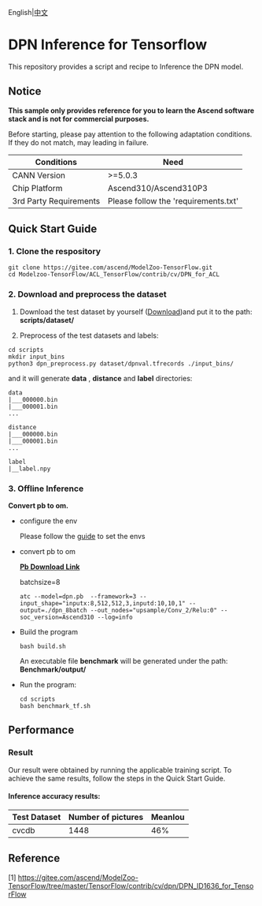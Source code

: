 English|[中文](README.md)

# DPN Inference for Tensorflow 

This repository provides a script and recipe to Inference the DPN model.

## Notice
**This sample only provides reference for you to learn the Ascend software stack and is not for commercial purposes.**

Before starting, please pay attention to the following adaptation conditions. If they do not match, may leading in failure.

| Conditions | Need |
| --- | --- |
| CANN Version | >=5.0.3 |
| Chip Platform| Ascend310/Ascend310P3 |
| 3rd Party Requirements| Please follow the 'requirements.txt' |

## Quick Start Guide

### 1. Clone the respository

```shell
git clone https://gitee.com/ascend/ModelZoo-TensorFlow.git
cd Modelzoo-TensorFlow/ACL_TensorFlow/contrib/cv/DPN_for_ACL
```

### 2. Download and preprocess the dataset

1. Download the  test dataset by yourself ([Download](https://obs-9be7.obs.cn-east-2.myhuaweicloud.com/007_inference_backup/dpn/dpn_tf_hw34064571/offline_inference/dataset/dpnval.tfrecords))and put it to the path: **scripts/dataset/**

2. Preprocess of the test datasets and labels:
```
cd scripts
mkdir input_bins
python3 dpn_preprocess.py dataset/dpnval.tfrecords ./input_bins/
```
and it will generate **data** , **distance** and **label** directories:
```
data
|___000000.bin
|___000001.bin
...

distance
|___000000.bin
|___000001.bin
...

label
|__label.npy
```

### 3. Offline Inference

**Convert pb to om.**

- configure the env

  Please follow the [guide](https://gitee.com/ascend/ModelZoo-TensorFlow/wikis/02.%E7%A6%BB%E7%BA%BF%E6%8E%A8%E7%90%86%E6%A1%88%E4%BE%8B/Ascend%E5%B9%B3%E5%8F%B0%E6%8E%A8%E7%90%86%E7%8E%AF%E5%A2%83%E5%8F%98%E9%87%8F%E8%AE%BE%E7%BD%AE?sort_id=6458719) to set the envs


- convert pb to om
  
   [**Pb Download Link**](https://obs-9be7.obs.cn-east-2.myhuaweicloud.com/007_inference_backup/dpn/dpn_tf_hw34064571/offline_inference/ckpt/dpn.pb)

  batchsize=8

  ```
  atc --model=dpn.pb  --framework=3 --input_shape="inputx:8,512,512,3,inputd:10,10,1" --output=./dpn_8batch --out_nodes="upsample/Conv_2/Relu:0" --soc_version=Ascend310 --log=info
  ```

- Build the program

  ```
  bash build.sh
  ```
  An executable file **benchmark** will be generated under the path: **Benchmark/output/**

- Run the program:

  ```
  cd scripts
  bash benchmark_tf.sh
  ```



## Performance

### Result

Our result were obtained by running the applicable training script. To achieve the same results, follow the steps in the Quick Start Guide.

#### Inference accuracy results:

| Test Dataset | Number of pictures | MeanIou |
|--------------|-------------------|-------------------|
| cvcdb          | 1448             | 46%             |

## Reference
[1] https://gitee.com/ascend/ModelZoo-TensorFlow/tree/master/TensorFlow/contrib/cv/dpn/DPN_ID1636_for_TensorFlow

